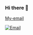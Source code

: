 ### Hi there 👋

<!--
**Rahulpams/Rahulpams** is a ✨ _special_ ✨ repository because its `README.md` (this file) appears on your GitHub profile.

Here are some ideas to get you started:

- 🔭 I’m currently working on ...
- 🌱 I’m currently learning ...
- 👯 I’m looking to collaborate on ...
- 🤔 I’m looking for help with ...
- 💬 Ask me about ...
- 📫 How to reach me: ...
- 😄 Pronouns: ...
- ⚡ Fun fact: ...
-->


<!-- 

<a href="https://www.instagram.com/billydave269/"><img src="https://img.shields.io/twitter/url?label=Twitter&logo=Twitter&style=social&url=https%3A%2F%2Ftwitter.com%2FRahulsthegreat&style=for-the-badge&logo=appveyor&color=<orange>" alt="Instagram"></a>



<a href="https://rishi.cx/"><img src="https://img.shields.io/badge/-rishi.cx-ff66ce?style=for-the-badge&amp;logoColor=white&amp;link=https://rishi.cx/" alt="Website"></a>
<a href="https://open.spotify.com/user/rishiosaur?si=-yOz-AfDR1msGjoKn65u6g"><img src="https://img.shields.io/badge/-rishiosaur-31099c?style=for-the-badge&amp;logo=Spotify&amp;logoColor=white&amp;link=https://open.spotify.com/user/rishiosaur?si=-yOz-AfDR1msGjoKn65u6g" alt="Spotify"></a>
<a href="https://twitter.com/rishiosaur/"><img src="https://img.shields.io/badge/-rishiosaur-610cff?style=for-the-badge&amp;logo=Twitter&amp;logoColor=white&amp;link=https://twitter.com/rishiosaur/" alt="Twitter"></a>

 -->
 
 
 [My-email](mailto:faisal.sayed502@gmail.com)
 
 <a href="mailto:rahulscodingworld@gmail.com"><img src="https://img.shields.io/badge/-Email-ffa300?style=for-the-badge&amp;logo=Instagram&amp;logoColor=white&amp;link=mailto:rahulscodingworld@gmail.com" alt="Email"></a>

 
 
 
 
